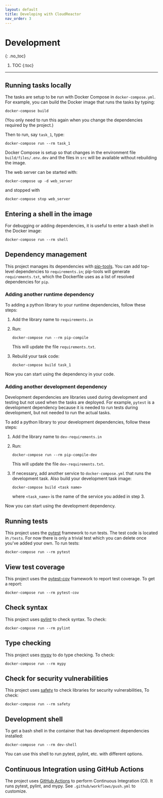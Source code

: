 ```yaml
---
layout: default
title: Developing with CloudReactor
nav_order: 3
---
```


# Development
{: .no_toc}

1. TOC
{:toc}

---

## Running tasks locally

The tasks are setup to be run with Docker Compose in `docker-compose.yml`. For example, you can build the Docker image that runs the tasks by typing:

    docker-compose build

(You only need to run this again when you change the dependencies required by the project.)

Then to run, say `task_1`, type:

    docker-compose run --rm task_1

Docker Compose is setup so that changes in the environment file `build/files/.env.dev` and the files in `src` will be available without rebuilding the image.

The web server can be started with:

    docker-compose up -d web_server

and stopped with

    docker-compose stop web_server

## Entering a shell in the image

For debugging or adding dependencies, it is useful to enter a bash shell in the Docker image:

    docker-compose run --rm shell

## Dependency management

This project manages its dependencies with [pip-tools](https://github.com/jazzband/pip-tools). You can add top-level dependencies to `requirements.in`; pip-tools will generate `requirements.txt`, which the Dockerfile uses as a list of resolved dependencies for `pip`.
 
### Adding another runtime dependency

To adding a python library to your runtime dependencies, follow these steps:

1. Add the library name to `requirements.in`
2. Run:
    ```
    docker-compose run --rm pip-compile
    ```

    This will update the file `requirements.txt`.
3. Rebuild your task code:

    ```
    docker-compose build task_1
    ```

Now you can start using the dependency in your code.

### Adding another development dependency

Development dependencies are libraries used during development and testing but not used when the tasks are deployed. For example, `pytest` is a development dependency because it is needed to run tests during development, but not needed to run the actual tasks.

To add a python library to your development dependencies, follow these steps:

1. Add the library name to `dev-requirements.in`
2. Run:

    ```
    docker-compose run --rm pip-compile-dev
    ```

    This will update the file `dev-requirements.txt`.

3. If necessary, add another service to `docker-compose.yml` that runs the development task. Also build your development task image:

    ```
    docker-compose build <task name>
    ```

    where `<task_name>` is the name of the service you added in step 3.

Now you can start using the development dependency.

## Running tests

This project uses the [pytest](https://docs.pytest.org/en/latest/) framework to run tests. The test code is located in `/tests`. For now there is only a trivial test which you can delete once you've added your own. To run tests:

    docker-compose run --rm pytest

## View test coverage

This project uses the [pytest-cov](https://github.com/pytest-dev/pytest-cov) framework to report test coverage. To get a report:

    docker-compose run --rm pytest-cov

## Check syntax

This project uses [pylint](https://www.pylint.org/) to check syntax. To check:

    docker-compose run --rm pylint

## Type checking

This project uses [mypy](http://mypy-lang.org/) to do type checking. To check:

    docker-compose run --rm mypy

## Check for security vulnerabilities

This project uses [safety](https://github.com/pyupio/safety) to check libraries for security vulnerabilities, To check:

    docker-compose run --rm safety

## Development shell

To get a bash shell in the container that has development dependencies installed:

    docker-compose run --rm dev-shell

You can use this shell to run pytest, pylint, etc. with different options.

## Continuous Integration using GitHub Actions

The project uses [GitHub Actions](https://github.com/features/actions) to perform Continuous Integration (CI). It runs pytest, pylint, and mypy. See `.github/workflows/push.yml` to customize.
